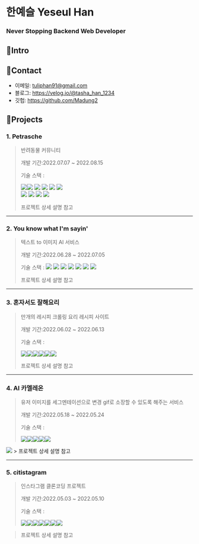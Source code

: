 # 한예슬 Yeseul Han
### Never Stopping Backend Web Developer




## 📌Intro


## 📌Contact

* 이메일: tuliphan91@gmail.com
* 블로그: https://velog.io/@tasha_han_1234
* 깃헙: https://github.com/Madung2

## 📌Projects


### 1. Petrasche
> 반려동물 커뮤니티
> 
> 개발 기간:2022.07.07 ~ 2022.08.15
> 
> 기술 스택 : 
> <div style='flex'>
> <img src="https://img.shields.io/badge/Python3.10.5-3776AB?style=for-the-badge&logo=Python&logoColor=white" >
>   <img  src="https://img.shields.io/badge/Django-092E20?style=for-the-badge&logo=Django&logoColor=white">
>   <img  style='float:left' src="https://img.shields.io/badge/FastAPI-009688?style=for-the-badge&logo=FastAPI&logoColor=white">
>	<img src="https://img.shields.io/badge/JavaScript-F7DF1E?style=for-the-badge&logo=JavaScript&logoColor=white">
>  <img src="https://img.shields.io/badge/HTML5-E34F26?style=for-the-badge&logo=HTML5&logoColor=white">
>  <img src="https://img.shields.io/badge/CSS3-1572B6?style=for-the-badge&logo=CSS3&logoColor=white">
> </div>
>     <img src="https://img.shields.io/badge/PostgreSQL-4169E1?style=for-the-badge&logo=PostgreSQL&logoColor=white">
>     <img src="https://img.shields.io/badge/Docker-2496ED?style=for-the-badge&logo=Docker&logoColor=white">
> 	<img src="https://img.shields.io/badge/Amazon EC2-FF9900?style=for-the-badge&logo=Amazon EC2&logoColor=white">
> 	<img src="https://img.shields.io/badge/Amazon RDS-527FFF?style=for-the-badge&logo=Amazon RDS&logoColor=white">
>
>
> 프로젝트 상세 설명 참고

<hr>

### 2. You know what I'm sayin'
> 텍스트 to 이미지 AI 서비스
> 
> 개발 기간:2022.06.28 ~ 2022.07.05
> 
> 기술 스택 :
>     <img src="https://img.shields.io/badge/Python-3776AB?style=for-the-badge&logo=Python&logoColor=white">
>    <img src="https://img.shields.io/badge/Django-092E20?style=for-the-badge&logo=Django&logoColor=white">
>      <img src="https://img.shields.io/badge/JavaScript-F7DF1E?style=for-the-badge&logo=JavaScript&logoColor=white">
>    <img src="https://img.shields.io/badge/HTML5-E34F26?style=for-the-badge&logo=HTML5&logoColor=white">
>      <img src="https://img.shields.io/badge/CSS3-1572B6?style=for-the-badge&logo=CSS3&logoColor=white">
>      <img src="https://img.shields.io/badge/MySQL-4169E1?style=for-the-badge&logo=MySQL&logoColor=white">
>        <img src="https://img.shields.io/badge/PyTorch-EE4C2C?style=for-the-badge&logo=PyTorch&logoColor=white">
>        
> 프로젝트 상세 설명 참고

<hr>

### 3. 혼자서도 잘해요리
> 만개의 레시피 크롤링 요리 레시피 사이트
> 
> 개발 기간:2022.06.02 ~ 2022.06.13
> 
> 기술 스택 :
> <div style="display:flex">
>    <img src="https://img.shields.io/badge/Python-3776AB?style=for-the-badge&logo=Python&logoColor=white">
>    <img src="https://img.shields.io/badge/Django-092E20?style=for-the-badge&logo=Django&logoColor=white">
>      <img src="https://img.shields.io/badge/JavaScript-F7DF1E?style=for-the-badge&logo=JavaScript&logoColor=white">
>    <img src="https://img.shields.io/badge/HTML5-E34F26?style=for-the-badge&logo=HTML5&logoColor=white">
>      <img src="https://img.shields.io/badge/CSS3-1572B6?style=for-the-badge&logo=CSS3&logoColor=white">
>      <img src="https://img.shields.io/badge/MySQL-4169E1?style=for-the-badge&logo=MySQL&logoColor=white">
>  </div>
> 
> 프로젝트 상세 설명 참고

<hr>

### 4. AI 카멜레온
> 유저 이미지를 세그멘테이션으로 변경 gif로 소장할 수 있도록 해주는 서비스
> 
> 개발 기간:2022.05.18 ~ 2022.05.24
> 
> 기술 스택 :
> <div style="display:flex">
>    <img src="https://img.shields.io/badge/Python-3776AB?style=for-the-badge&logo=Python&logoColor=white">
>    <img src="https://img.shields.io/badge/Flask-000000?style=for-the-badge&logo=Flask&logoColor=white">
>    <img src="https://img.shields.io/badge/JavaScript-F7DF1E?style=for-the-badge&logo=JavaScript&logoColor=white">
>    <img src="https://img.shields.io/badge/HTML5-E34F26?style=for-the-badge&logo=HTML5&logoColor=white">
>    <img src="https://img.shields.io/badge/CSS3-1572B6?style=for-the-badge&logo=CSS3&logoColor=white">
></div>

<img src="https://img.shields.io/badge/MongoDB-47A248?style=for-the-badge&logo=MongoDB&logoColor=white">
> 프로젝트 상세 설명 참고

<hr>

### 5. citistagram
> 인스타그램 클론코딩 프로젝트
> 
> 개발 기간:2022.05.03 ~ 2022.05.10
> 
> 기술 스택 :
> <div style="display:flex">
>    <img src="https://img.shields.io/badge/Python-3776AB?style=for-the-badge&logo=Python&logoColor=white">
>    <img src="https://img.shields.io/badge/Flask-000000?style=for-the-badge&logo=Flask&logoColor=white">
>    <img src="https://img.shields.io/badge/JavaScript-F7DF1E?style=for-the-badge&logo=JavaScript&logoColor=white">
>      <img src="https://img.shields.io/badge/Jquery-009688?style=for-the-badge&logo=Jquery&logoColor=white">
>    <img src="https://img.shields.io/badge/HTML5-E34F26?style=for-the-badge&logo=HTML5&logoColor=white">
>    <img src="https://img.shields.io/badge/CSS3-1572B6?style=for-the-badge&logo=CSS3&logoColor=white">
>  <img src="https://img.shields.io/badge/MongoDB-47A248?style=for-the-badge&logo=MongoDB&logoColor=white">
></div>

> 프로젝트 상세 설명 참고


